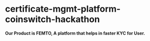 # certificate-mgmt-platform-coinswitch-hackathon
#### Our Product is **FEMTO**, A platform that helps in faster KYC for User.
